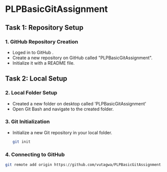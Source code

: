 # PLPBasicGitAssignment

## Task 1: Repository Setup

### 1. GitHub Repository Creation

- Loged in to  GitHub .
- Create a new repository on GitHub called "PLPBasicGitAssignment".
- Initialize it with a README file.

## Task 2: Local Setup

### 2. Local Folder Setup

- Created a new folder on desktop called 'PLPBasicGitAssignment'
- Open Git Bash and navigate to the created folder.

### 3. Git Initialization

- Initialize a new Git repository in your local folder.

  ```bash
  git init

### 4. Connecting to GitHub
```bash
git remote add origin https://github.com/vutagwa/PLPBasicGitAssignment.git


